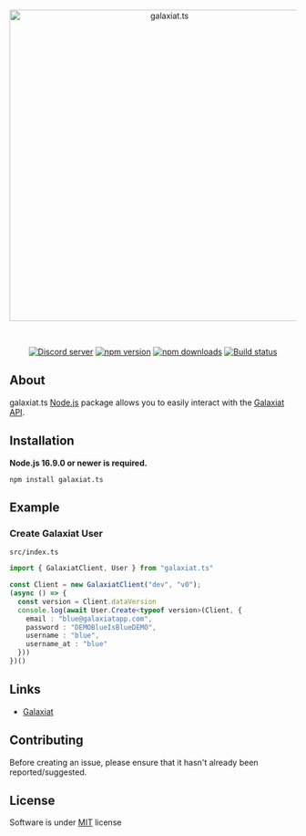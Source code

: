 <div align="center">
  <br />
  <p>
    <a href="https://galaxiatapp.com"><img src="https://galaxiatapp.com/logo_texte_appli_avec_arrondie_et_ombre.png" width="546" alt="galaxiat.ts" /></a>
  </p>
  <br />
  <p>
    <a href="https://discord.galaxiat.fr"><img src="https://img.shields.io/discord/804787354703364116?color=5865F2&logo=discord&logoColor=white" alt="Discord server" /></a>
    <a href="https://www.npmjs.com/package/galaxiat.ts"><img src="https://img.shields.io/npm/v/galaxiat.ts.svg?maxAge=3600" alt="npm version" /></a>
    <a href="https://www.npmjs.com/package/galaxiat.ts"><img src="https://img.shields.io/npm/dt/galaxiat.ts?maxAge=3600" alt="npm downloads" /></a>
    <a href="https://github.com/galaxiat/galaxiat.ts/actions"><img src="https://github.com/galaxiat/galaxiat.ts/actions/workflows/build.yaml/badge.svg" alt="Build status" /></a>
  </p>
</div>

## About

galaxiat.ts [Node.js](https://nodejs.org) package allows you to easily interact with the [Galaxiat API](https://galaxiatapp.com).

## Installation

**Node.js 16.9.0 or newer is required.**

```sh-session
npm install galaxiat.ts
```

## Example 
### Create Galaxiat User

`src/index.ts`
```ts
import { GalaxiatClient, User } from "galaxiat.ts"

const Client = new GalaxiatClient("dev", "v0");
(async () => {
  const version = Client.dataVersion
  console.log(await User.Create<typeof version>(Client, {
    email : "blue@galaxiatapp.com",
    password : "DEMOBlueIsBlueDEMO",
    username : "blue",
    username_at : "blue"
  }))
})()
```

## Links

- [Galaxiat](https://galaxiatapp.com/)

## Contributing

Before creating an issue, please ensure that it hasn't already been reported/suggested.  

## License
Software is under [MIT](./LICENSE.md) license